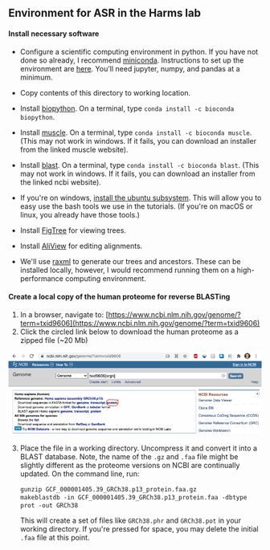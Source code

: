 ## Environment for ASR in the Harms lab

#### Install necessary software

+ Configure a scientific computing environment in python.  If you have not done so already, I recommend [miniconda](https://docs.conda.io/en/latest/miniconda.html).  Instructions to set up the environment are [here](https://python-for-scientists.readthedocs.io/en/latest/).  You'll need jupyter, numpy, and pandas at a minimum. 

+ Copy contents of this directory to working location.
+ Install [biopython](https://biopython.org/). On a terminal, type `conda install -c bioconda biopython`.
+ Install [muscle](https://www.drive5.com/muscle/). On a terminal, type `conda install -c bioconda muscle`. (This may not work in windows. If it fails, you can download an installer from the linked muscle website). 
+ Install [blast](https://ftp.ncbi.nlm.nih.gov/blast/executables/blast+/LATEST/). On a terminal, type `conda install -c bioconda blast`. (This may not work in windows. If it fails, you can download an installer from the linked ncbi website). 
+ If you're on windows, [install the ubuntu subsystem](https://docs.microsoft.com/en-us/windows/wsl/install-win10).  This will allow you to easy use the bash tools we use in the tutorials. (If you're on macOS or linux, you already have those tools.) 
+ Install [FigTree](http://tree.bio.ed.ac.uk/software/figtree/) for viewing trees.
+ Install [AliView](https://ormbunkar.se/aliview/) for editing alignments. 
+ We'll use [raxml](https://github.com/stamatak/standard-RAxML) to generate our trees and ancestors.  These can be installed locally, however, I would recommend running them on a high-performance computing environment. 

#### Create a local copy of the human proteome for reverse BLASTing

1. In a browser, navigate to: [https://www.ncbi.nlm.nih.gov/genome/?term=txid9606](https://www.ncbi.nlm.nih.gov/genome/?term=txid9606)
2. Click the circled link below to download the human proteome as a zipped file (~20 Mb)

![yo](img/human-proteome-download.png)

3. Place the file in a working directory. Uncompress it and convert it into a BLAST database. Note, the name of the `.gz` and `.faa` file might be slightly different as the proteome versions on NCBI are continually updated. On the command line, run:

   ```
   gunzip GCF_000001405.39_GRCh38.p13_protein.faa.gz
   makeblastdb -in GCF_000001405.39_GRCh38.p13_protein.faa -dbtype prot -out GRCh38
   ```

   This will create a set of files like `GRCh38.phr` and `GRCh38.pot` in your working directory. If you're pressed for space, you may delete the initial `.faa` file at this point. 

